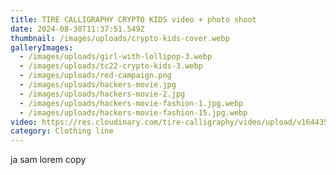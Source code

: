 ```yaml
---
title: TIRE CALLIGRAPHY CRYPTO KIDS video + photo shoot
date: 2024-08-30T11:37:51.549Z
thumbnail: /images/uploads/crypto-kids-cover.webp
galleryImages:
  - /images/uploads/girl-with-lollipop-3.webp
  - /images/uploads/tc22-crypto-kids-3.webp
  - /images/uploads/red-campaign.png
  - /images/uploads/hackers-movie.jpg
  - /images/uploads/hackers-movie-2.jpg
  - /images/uploads/hackers-movie-fashion-1.jpg.webp
  - /images/uploads/hackers-movie-fashion-15.jpg.webp
video: https://res.cloudinary.com/tire-calligraphy/video/upload/v1644355345/tire-calli-22-crypto-kids.mp4
category: Clothing line
---
```

ja sam lorem copy